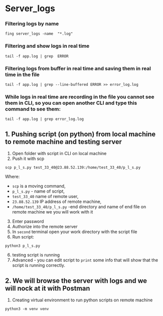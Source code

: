 # Server_logs
### Filtering logs by name
```
fing server_logs -name  "*.log"
```
### Filtering and show logs in real time
```
tail -f app.log | grep  ERROR
```
### Filtering logs from buffer in real time and saving them in real time in the file
```
tail -f app.log | grep --line-buffered ERROR >> error_log.log
```
### While logs in real time are recording in the file you cannot see them in CLI, so you can open another CLI and type this command to see them:
```
tail -f app.log | grep error_log.log
```
## 1. Pushing script (on python) from local machine to remote machine and testing server
1. Open folder with script in CLI on local machine
2. Push it with scp
```
scp p_l_s.py test_33_40@23.88.52.139:/home/test_33_40/p_l_s.py
```
Where:
+ `scp` is a moving command,
+ `p_l_s.py` - name of script,
+ `test_33_40` name of remote user,
+ `23.88.52.139` IP address of remote machine,
+ `/home/test_33_40/p_l_s.py`  -end directory and name of end file on remote machine we you will work with it
3. Enter password
4. Authorize into the remote server
5. In `second` terminal open your work directory with the script file
6. Run script:
```
python3 p_l_s.py
```
6. testing script is running
7. Advanced - you can edit script to `print` some info that will show that the script is running correctly.
## 2. We will browse the server with logs and we will nock at it with Postman
1. Creating virtual environment to run python scripts on remote machine
```
python3 -m venv venv
```
